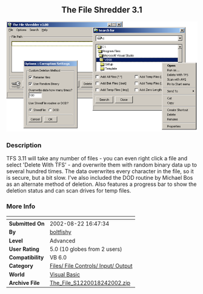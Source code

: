 ﻿<div align="center">

## The File Shredder 3\.1

<img src="PIC2002821152451493.GIF">
</div>

### Description

TFS 3.11 will take any number of files - you can even right click a file and select 'Delete With TFS' - and overwrite them with random binary data up to several hundred times. The data overwrites every character in the file, so it is secure, but a bit slow. I've also included the DOD routine by Michael Bos as an alternate method of deletion. Also features a progress bar to show the deletion status and can scan drives for temp files.
 
### More Info
 


<span>             |<span>
---                |---
**Submitted On**   |2002-08-22 16:47:34
**By**             |[boltfishy](https://github.com/Planet-Source-Code/PSCIndex/blob/master/ByAuthor/boltfishy.md)
**Level**          |Advanced
**User Rating**    |5.0 (10 globes from 2 users)
**Compatibility**  |VB 6\.0
**Category**       |[Files/ File Controls/ Input/ Output](https://github.com/Planet-Source-Code/PSCIndex/blob/master/ByCategory/files-file-controls-input-output__1-3.md)
**World**          |[Visual Basic](https://github.com/Planet-Source-Code/PSCIndex/blob/master/ByWorld/visual-basic.md)
**Archive File**   |[The\_File\_S1220018242002\.zip](https://github.com/Planet-Source-Code/boltfishy-the-file-shredder-3-1__1-38158/archive/master.zip)








